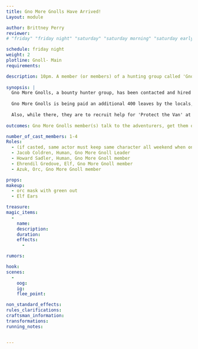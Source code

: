 ```yaml
---
title: Gno More Gnolls Have Arrived!
Layout: module

author: Brittney Perry
reviewer: 
# "friday" "friday night" "saturday" "saturday morning" "saturday early afternoon" "saturday early evening" "saturday night" "reaction" "tavern setup" "townsfolk" "randoms"

schedule: friday night
weight: 2
plotline: Gnoll- Main
requirements: 

description: 10pm. A member (or members) of a hunting group called 'Gno More Gnolls' comes to the gathering hall to welcome, brag, and also prep the the newly arrived about the job of eradicating the gnolls.
 
synopsis: |
  Gno More Gnolls, a bounty hunter group, has been contacted and hired by the locals to eradicate the local gnoll problem. When they arrived to Boulderton, they realized the problem was way out of their level. Not wanting to die, but not wanting to admit defeat and lose a paycheck, the leader of Gno More Gnolls has come to see if the newly arrived adventurers can help clear out the gnolls. 
  
  Gno More Gnolls is being paid an additional 400 leaves by the locals, plus whatever loot they find, to clear the area of gnolls. This can be shared or not.
  
  Also, while there, they are to recruit help for 'Protect the Van' at 10am the next day. The group is also interested in collecting any observed information from the adventurers about the gnolls. Things to report include, but are not limited to, abilities seen in gnolls, habits, quirks, language or vocalizations, number of injuries, number of dead, and number of gnoll that attacked, etc. 
      
outcomes: Gno More Gnolls member(s) talk to the adventurers, get them on board with eradicating the gnolls, giving them the lay of the land, what's going on, defend themselves from Edward's accusations, and just shoot the breeze for one hour, or until they get tired.

number_of_cast_members: 1-4
Roles: 
  - (if casted, same actor must keep same character all weekend when on screen. If enough NPCs, cast all 4 GMG members, in order of importance) 
  - Jacob Coldren, Human, Gno More Gnoll Leader
  - Howard Sadler, Human, Gno More Gnoll member
  - Ehrendil Gredove, Elf, Gno More Gnoll member
  - Azuk, Orc, Gno More Gnoll member

props: 
makeup: 
  - orc mask with green out
  - Elf Ears

treasure: 
magic_items:
  - 
    name: 
    description:  
    duration: 
    effects: 
      - 

rumors: 

hook: 
scenes: 
  - 
    oog: 
    ig: 
    flee_point: 

non_standard_effects: 
rules_clarifications: 
craftsman_information: 
transformations: 
running_notes: 


---
```

